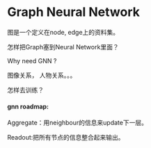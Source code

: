 # Graph Neural Network

图是一个定义在node, edge上的资料集。



怎样把Graph塞到Neural Network里面？

Why need GNN ?

图像关系， 人物关系。。。



怎样去训练？

#### gnn roadmap:

Aggregate：用neighbour的信息来update下一层。

Readout:把所有节点的信息整合起来输出。



